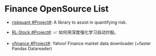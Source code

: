 # Finance OpenSource List

- [riskquant #Project#](https://github.com/Netflix-Skunkworks/riskquant): A library to assist in quantifying risk.

- [RL-Stock #Project#](https://github.com/wangshub/RL-Stock): 📈 如何用深度强化学习自动炒股。

- [yfinance #Project#](https://github.com/ranaroussi/yfinance): Yahoo! Finance market data downloader (+faster Pandas Datareader)
